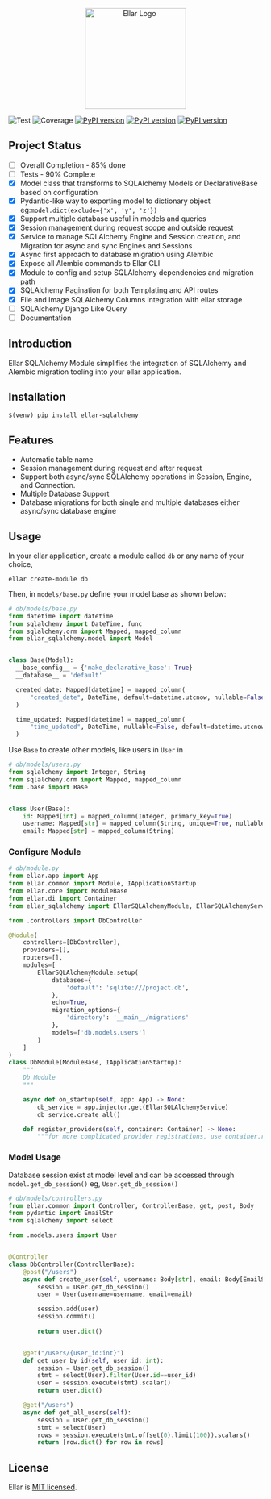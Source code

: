 <p align="center">
  <a href="#" target="blank"><img src="https://python-ellar.github.io/ellar/img/EllarLogoB.png" width="200" alt="Ellar Logo" /></a>
</p>

![Test](https://github.com/python-ellar/ellar-sqlachemy/actions/workflows/test_full.yml/badge.svg)
![Coverage](https://img.shields.io/codecov/c/github/python-ellar/ellar-sqlalchemy)
[![PyPI version](https://badge.fury.io/py/ellar-sqlachemy.svg)](https://badge.fury.io/py/ellar-sqlachemy)
[![PyPI version](https://img.shields.io/pypi/v/ellar-sqlachemy.svg)](https://pypi.python.org/pypi/ellar-sqlachemy)
[![PyPI version](https://img.shields.io/pypi/pyversions/ellar-sqlachemy.svg)](https://pypi.python.org/pypi/ellar-sqlachemy)

## Project Status

- [ ] Overall Completion - 85% done
- [ ] Tests - 90% Complete
- [x] Model class that transforms to SQLAlchemy Models or DeclarativeBase based on configuration
- [x] Pydantic-like way to exporting model to dictionary object eg:`model.dict(exclude={'x', 'y', 'z'})`
- [x] Support multiple database useful in models and queries
- [x] Session management during request scope and outside request
- [x] Service to manage SQLAlchemy Engine and Session creation, and Migration for async and sync Engines and Sessions
- [x] Async first approach to database migration using Alembic
- [x] Expose all Alembic commands to Ellar CLI 
- [x] Module to config and setup SQLAlchemy dependencies and migration path
- [x] SQLAlchemy Pagination for both Templating and API routes
- [x] File and Image SQLAlchemy Columns integration with ellar storage
- [ ] SQLAlchemy Django Like Query
- [ ] Documentation

## Introduction
Ellar SQLAlchemy Module simplifies the integration of SQLAlchemy and Alembic migration tooling into your ellar application.

## Installation
```shell
$(venv) pip install ellar-sqlalchemy
```

## Features
- Automatic table name
- Session management during request and after request
- Support both async/sync SQLAlchemy operations in Session, Engine, and Connection.
- Multiple Database Support
- Database migrations for both single and multiple databases either async/sync database engine

## **Usage**
In your ellar application, create a module called `db` or any name of your choice,
```shell
ellar create-module db
```
Then, in `models/base.py` define your model base as shown below:

```python
# db/models/base.py
from datetime import datetime
from sqlalchemy import DateTime, func
from sqlalchemy.orm import Mapped, mapped_column
from ellar_sqlalchemy.model import Model


class Base(Model):
  __base_config__ = {'make_declarative_base': True}
  __database__ = 'default'

  created_date: Mapped[datetime] = mapped_column(
      "created_date", DateTime, default=datetime.utcnow, nullable=False
  )

  time_updated: Mapped[datetime] = mapped_column(
      "time_updated", DateTime, nullable=False, default=datetime.utcnow, onupdate=func.now()
  )
```

Use `Base` to create other models, like users in `User` in 
```python
# db/models/users.py
from sqlalchemy import Integer, String
from sqlalchemy.orm import Mapped, mapped_column
from .base import Base


class User(Base):
    id: Mapped[int] = mapped_column(Integer, primary_key=True)
    username: Mapped[str] = mapped_column(String, unique=True, nullable=False)
    email: Mapped[str] = mapped_column(String)
```

### Configure Module
```python
# db/module.py
from ellar.app import App
from ellar.common import Module, IApplicationStartup
from ellar.core import ModuleBase
from ellar.di import Container
from ellar_sqlalchemy import EllarSQLAlchemyModule, EllarSQLAlchemyService

from .controllers import DbController

@Module(
    controllers=[DbController],
    providers=[],
    routers=[],
    modules=[
        EllarSQLAlchemyModule.setup(
            databases={
                'default': 'sqlite:///project.db',
            }, 
            echo=True, 
            migration_options={
                'directory': '__main__/migrations'
            },
            models=['db.models.users']
        )
    ]
)
class DbModule(ModuleBase, IApplicationStartup):
    """
    Db Module
    """

    async def on_startup(self, app: App) -> None:
        db_service = app.injector.get(EllarSQLAlchemyService)
        db_service.create_all()

    def register_providers(self, container: Container) -> None:
        """for more complicated provider registrations, use container.register_instance(...) """
```

### Model Usage
Database session exist at model level and can be accessed through `model.get_db_session()` eg, `User.get_db_session()`
```python
# db/models/controllers.py
from ellar.common import Controller, ControllerBase, get, post, Body
from pydantic import EmailStr
from sqlalchemy import select

from .models.users import User


@Controller
class DbController(ControllerBase):
    @post("/users")
    async def create_user(self, username: Body[str], email: Body[EmailStr]):
        session = User.get_db_session()
        user = User(username=username, email=email)

        session.add(user)
        session.commit()
        
        return user.dict()


    @get("/users/{user_id:int}")
    def get_user_by_id(self, user_id: int):
        session = User.get_db_session()
        stmt = select(User).filter(User.id==user_id)
        user = session.execute(stmt).scalar()
        return user.dict()

    @get("/users")
    async def get_all_users(self):
        session = User.get_db_session()
        stmt = select(User)
        rows = session.execute(stmt.offset(0).limit(100)).scalars()
        return [row.dict() for row in rows]
```

## License

Ellar is [MIT licensed](LICENSE).

